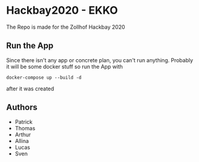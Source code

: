 # Hackbay2020 - EKKO

The Repo is made for the Zollhof Hackbay 2020

## Run the App
Since there isn't any app or concrete plan, you can't run anything. Probably it will be some docker stuff so run the App with
```
docker-compose up --build -d
```
after it was created

## Authors
* Patrick
* Thomas
* Arthur 
* Allina
* Lucas 
* Sven
